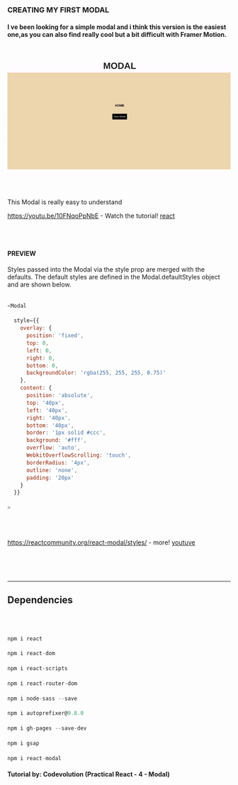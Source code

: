 ### CREATING MY FIRST MODAL

#### I ve been looking for a simple modal and i think this version is the easiest one,as you can also find really cool but a bit difficult with Framer Motion.

<br>

[<img src="./src/img/preview1.gif">](https://nadiamariduena.github.io/animated-portfolio-with-intersection-observer/)

<br>
<br>

<p>This Modal is really easy to understand </p>

https://youtu.be/10FNqoPpNbE - Watch the tutorial!
[react](https://www.youtube.com/watch?v=10FNqoPpNbE)

<br>
<br>

#### PREVIEW

<p> Styles passed into the Modal via the style prop are merged with the defaults. The default styles are defined in the Modal.defaultStyles object and are shown below.</p>

```javascript

<Modal

  style={{
    overlay: {
      position: 'fixed',
      top: 0,
      left: 0,
      right: 0,
      bottom: 0,
      backgroundColor: 'rgba(255, 255, 255, 0.75)'
    },
    content: {
      position: 'absolute',
      top: '40px',
      left: '40px',
      right: '40px',
      bottom: '40px',
      border: '1px solid #ccc',
      background: '#fff',
      overflow: 'auto',
      WebkitOverflowScrolling: 'touch',
      borderRadius: '4px',
      outline: 'none',
      padding: '20px'
    }
  }}

>
```

<br>
<br>

https://reactcommunity.org/react-modal/styles/ - more!
[youtuve](https://reactcommunity.org/react-modal/styles/)

<br>
<br>
<br>

<hr>

## Dependencies

<br>

```javascript

npm i react

npm i react-dom

npm i react-scripts

npm i react-router-dom

npm i node-sass --save

npm i autoprefixer@9.8.0

npm i gh-pages --save-dev

npm i gsap

npm i react-modal
```

#### Tutorial by: Codevolution (Practical React - 4 - Modal)

